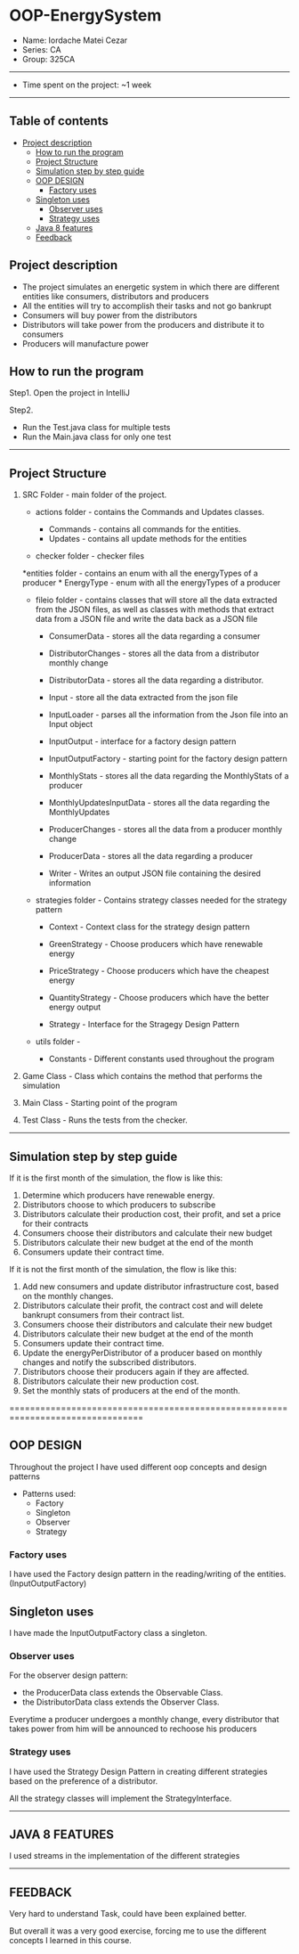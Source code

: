 OOP-EnergySystem
================================================================================
* Name: Iordache Matei Cezar
* Series: CA
* Group: 325CA
---
* Time spent on the project: ~1 week
---

## Table of contents

* [Project description](#project-description)
  * [How to run the program](#how-to-run-the-program)
  * [Project Structure](#project-structure)
  * [Simulation step by step guide](#simulation-step-by-step-guide)
  * [OOP DESIGN](#oop-design)
    + [Factory uses](#factory-uses)
  * [Singleton uses](#singleton-uses)
    + [Observer uses](#observer-uses)
    + [Strategy uses](#strategy-uses)
  * [Java 8 features](#java-8-features)
  * [Feedback](#feedback)
## Project description

- The project simulates an energetic system in which there are different
entities like consumers, distributors and producers
- All the entities will try to accomplish their tasks and not go bankrupt
- Consumers will buy power from the distributors
- Distributors will take power from the producers and distribute it to consumers
- Producers will manufacture power

## How to run the program
Step1. Open the project in IntelliJ

Step2. 
- Run the Test.java class for multiple tests
- Run the Main.java class for only one test
---
## Project Structure

1. SRC Folder - main folder of the project.
    * actions folder - contains the Commands and Updates classes.
        * Commands - contains all commands for the entities.
        * Updates - contains all update methods for the entities

    * checker folder - checker files

    *entities folder - contains an enum with all the energyTypes of a producer
        * EnergyType - enum with all the energyTypes of a producer

    * fileio folder - contains classes that will store all the data extracted
        from the JSON files, as well as classes with methods that extract data
        from a JSON file and write the data back as a JSON file

        * ConsumerData - stores all the data regarding a consumer

        * DistributorChanges - stores all the data from a distributor monthly
            change

        * DistributorData - stores all the data regarding a distributor.

        * Input - store all the data extracted from the json file

        * InputLoader - parses all the information from the Json file into an
            Input object

        * InputOutput - interface for a factory design pattern

        * InputOutputFactory - starting point for the factory design pattern

        * MonthlyStats - stores all the data regarding the MonthlyStats
            of a producer

        * MonthlyUpdatesInputData - stores all the data
                                   regarding the MonthlyUpdates

        * ProducerChanges - stores all the data from a producer monthly change

        * ProducerData - stores all the data regarding a producer

        * Writer - Writes an output JSON file containing the desired information

    * strategies folder - Contains strategy classes needed for the strategy pattern

        * Context - Context class for the strategy design pattern

        * GreenStrategy - Choose producers which have renewable energy

        * PriceStrategy - Choose producers which have the cheapest energy

        * QuantityStrategy - Choose producers which have the better energy output

        * Strategy - Interface for the Stragegy Design Pattern

    * utils folder -

        * Constants - Different constants used throughout the program

2. Game Class - Class which contains the method that performs the simulation

3. Main Class - Starting point of the program

4. Test Class - Runs the tests from the checker.
---
## Simulation step by step guide
If it is the first month of the simulation, the flow is like this:
1. Determine which producers have renewable energy.
2. Distributors choose to which producers to subscribe
3. Distributors calculate their production cost, their profit,
        and set a price for their contracts
4. Consumers choose their distributors and calculate their new budget
5. Distributors calculate their new budget at the end of the month
6. Consumers update their contract time.

If it is not the first month of the simulation, the flow is like this:
1. Add new consumers and update distributor infrastructure cost,
    based on the monthly changes.
2. Distributors calculate their profit, the contract cost and
   will delete bankrupt consumers from their contract list.
3. Consumers choose their distributors and calculate their new budget
4. Distributors calculate their new budget at the end of the month
5. Consumers update their contract time.
6. Update the energyPerDistributor of a producer based on monthly changes
and notify the subscribed distributors.
7. Distributors choose their producers again if they are affected.
8. Distributors calculate their new production cost.
9. Set the monthly stats of producers at the end of the month.

================================================================================
## OOP DESIGN
Throughout the project I have used different oop concepts and design patterns
* Patterns used:
    - Factory
    - Singleton
    - Observer
    - Strategy

### Factory uses
I have used the Factory design pattern in the reading/writing of the entities.
(InputOutputFactory)

## Singleton uses
I have made the InputOutputFactory class a singleton.

### Observer uses
For the observer design pattern:
- the ProducerData class extends the Observable Class.
- the DistributorData class extends the Observer Class.

Everytime a producer undergoes a monthly change, every distributor 
that takes power from him will be announced to rechoose his producers

### Strategy uses
I have used the Strategy Design Pattern in creating different strategies based on
the preference of a distributor.

All the strategy classes will implement the StrategyInterface.

---
## JAVA 8 FEATURES
I used streams in the implementation of the different strategies

---
## FEEDBACK
Very hard to understand Task, could have been explained better.

But overall it was a very good exercise, forcing me to use the different
concepts I learned in this course.